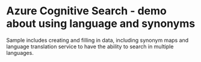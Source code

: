 # Azure Cognitive Search - demo about using language and synonyms

Sample includes creating and filling in data, including synonym maps and language translation service to have the ability to search in multiple languages.
